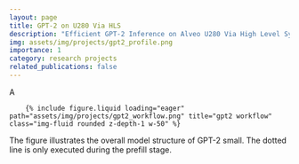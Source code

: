 ```yaml
---
layout: page
title: GPT-2 on U280 Via HLS 
description: "Efficient GPT‑2 Inference on Alveo U280 Via High Level Synthesis"
img: assets/img/projects/gpt2_profile.png
importance: 1
category: research projects
related_publications: false
---
```


A

<!-- Here is our project report: [Report]({{ "/assets/pdf/mass_report.pdf" | relative_url }}) -->

<div class="col-sm-12 text-center">
    
        {% include figure.liquid loading="eager" path="assets/img/projects/gpt2_workflow.png" title="gpt2 workflow" class="img-fluid rounded z-depth-1 w-50" %}
    
</div>
<div class="caption">
    The figure illustrates the overall model structure of GPT-2 small. The dotted line is only executed during the prefill stage.
</div>
